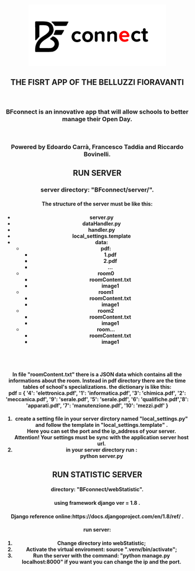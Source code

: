 <div align="center"><img src="application/app/src/main/res/drawable/ic_bf_connect_horizontal.png" alt="BFconnect Logo"><br>
<h2>THE FISRT APP OF THE BELLUZZI FIORAVANTI</h2></div>
<br>
<h3 align="center">BFconnect is an innovative app that will allow schools to better manage their Open Day.</h3><br>
<h3 align="center">Powered by Edoardo Carrà, Francesco Taddia and Riccardo Bovinelli.</h3>
<div align="center">
<h2>RUN SERVER</h2>
  <h3>server directory: "BFconnect/server/".</h3>
  <h4>The structure of the server must be like this: </h4>
<h4>
<ul>
<li>server.py</li>
<li>dataHandler.py</li>
<li>handler.py</py>
<li>local_settings.template</li>
<li>data:<ul><li>pdf:<ul><li>1.pdf</li><li>2.pdf</li><li>...</li></ul></li>
	     <li>room0<ul><li>roomContent.txt</li><li>image1</li></ul></li>
	     <li>room1<ul><li>roomContent.txt</li><li>image1</li></ul></li>
	     <li>room2<ul><li>roomContent.txt</li><li>image1</li></ul></li>
	     <li>room...<ul><li>roomContent.txt</li><li>image1</li></ul></li>	
</ul></li>
</ul>
</h4>
<br><br>
<h4>In file "roomContent.txt" there is a JSON data which contains all the informations about the room. Instead in pdf directory there are the time tables of school's specializations. the dictionary is like this:<br>
pdf = {
        '4': 'elettronica.pdf', '1': 'informatica.pdf', '3': 'chimica.pdf', '2': 'meccanica.pdf', '9': 'serale.pdf',
        '5': 'serale.pdf', '6': 'qualifiche.pdf','8': 'apparati.pdf', '7': 'manutenzione.pdf', '10': 'mezzi.pdf'
    }
</h4>
<h4>
<ol>
<li>create a setting file in your server dirctory named "local_settings.py" and follow the template in "local_settings.template" .<br>
Here you can set the port and the ip_address of your server.
<br>Attention! Your settings must be sync with the application server host url.</li>
<li>in your server directory run : <br>		python server.py</li>
</ol>
</h4>
</div>
<div align="center">
<h2>RUN STATISTIC SERVER</h2>
  <h4>directory: "BFconnect/webStatistic".</h4>
  <h4>using framework django ver = 1.8 .</h4>
  <h4>Django reference online:https://docs.djangoproject.com/en/1.8/ref/ .</h4>
  <h4>run server:</h4>
<h4>
<ol type="1">
  <li>Change directory into webStatistic;</li>
  <li>Activate the virtual enviroment: source ".venv/bin/activate";</li>
  <li>Run the server with the command: "python manage.py localhost:8000" if you want you can change the ip and the port.</li>
</ol>
</h4>
</div>
